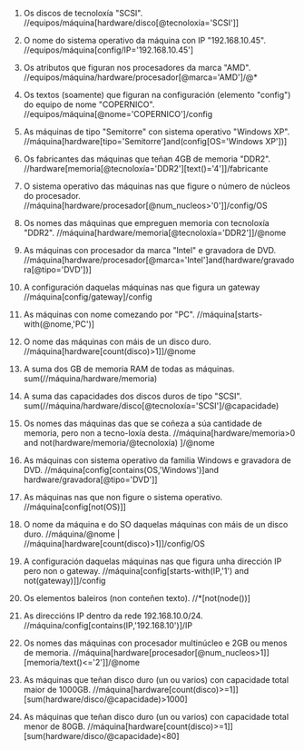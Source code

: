 1. Os discos de tecnoloxía "SCSI".
//equipos/máquina[hardware/disco[@tecnoloxía='SCSI']]

2. O nome do sistema operativo da máquina con IP "192.168.10.45".
//equipos/máquina[config/IP='192.168.10.45']

3. Os atributos que figuran nos procesadores da marca "AMD".
//equipos/máquina/hardware/procesador[@marca='AMD']/@*

4. Os textos (soamente) que figuran na configuración (elemento "config") do equipo de nome "COPERNICO".
//equipos/máquina[@nome='COPERNICO']/config

5. As máquinas de tipo "Semitorre" con sistema operativo "Windows XP".
//máquina[hardware[tipo='Semitorre']and(config[OS='Windows XP'])]

6. Os fabricantes das máquinas que teñan 4GB de memoria "DDR2".
//hardware[memoria[@tecnoloxía='DDR2'][text()='4']]/fabricante

7. O sistema operativo das máquinas nas que figure o número de núcleos do procesador.
//máquina[hardware/procesador[@num_nucleos>'0']]/config/OS

8. Os nomes das máquinas que empreguen memoria con tecnoloxía "DDR2".
//máquina[hardware/memoria[@tecnoloxía='DDR2']]/@nome

9. As máquinas con procesador da marca "Intel" e gravadora de DVD.
//máquina[hardware/procesador[@marca='Intel']and(hardware/gravadora[@tipo='DVD'])]

10. A configuración daquelas máquinas nas que figura un gateway
//máquina[config/gateway]/config

11. As máquinas con nome comezando por "PC".
//máquina[starts-with(@nome,'PC')]

12. O nome das máquinas con máis de un disco duro.
//máquina[hardware[count(disco)>1]]/@nome

13. A suma dos GB de memoria RAM de todas as máquinas.
sum(//máquina/hardware/memoria)

14. A suma das capacidades dos discos duros de tipo "SCSI".
sum(//máquina/hardware/disco[@tecnoloxía='SCSI']/@capacidade)

15. Os nomes das máquinas das que se coñeza a súa cantidade de memoria, pero non a tecno-loxía desta.
//máquina[hardware/memoria>0 and not(hardware/memoria/@tecnoloxía) ]/@nome

16. As máquinas con sistema operativo da familia Windows e gravadora de DVD.
//máquina[config[contains(OS,'Windows')]and hardware/gravadora[@tipo='DVD']]

17. As máquinas nas que non figure o sistema operativo.
//máquina[config[not(OS)]]

18. O nome da máquina e do SO daquelas máquinas con máis de un disco duro.
//máquina/@nome | //máquina[hardware[count(disco)>1]]/config/OS

19. A configuración daquelas máquinas nas que figura unha dirección IP pero non o gateway.
//máquina[config[starts-with(IP,'1') and not(gateway)]]/config

20. Os elementos baleiros (non conteñen texto).
//*[not(node())]

21. As direccións IP dentro da rede 192.168.10.0/24.
//máquina/config[contains(IP,'192.168.10')]/IP

22. Os nomes das máquinas con procesador multinúcleo e 2GB ou menos de memoria.
//máquina[hardware[procesador[@num_nucleos>1]][memoria/text()<='2']]/@nome

23. As máquinas que teñan disco duro (un ou varios) con capacidade total maior de 1000GB.
//máquina[hardware[count(disco)>=1]][sum(hardware/disco/@capacidade)>1000]

24. As máquinas que teñan disco duro (un ou varios) con capacidade total menor de 80GB.
//máquina[hardware[count(disco)>=1]][sum(hardware/disco/@capacidade)<80]
